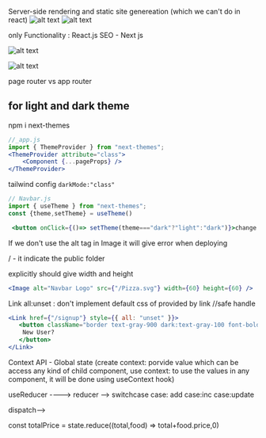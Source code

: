 Server-side rendering and static site genereation (which we can't do in react)
![alt text](<images/Screenshot 2024-07-12 at 8.30.02 AM.png>)
![alt text](<images/Screenshot 2024-07-12 at 8.30.17 AM.png>)

only Functionality : React.js
SEO - Next js

![alt text](<images/Screenshot 2024-07-12 at 8.33.30 AM.png>)

![alt text](<images/Screenshot 2024-07-12 at 8.40.55 AM.png>)

page router vs app router


## for light and dark theme
npm i next-themes

```jsx
//_app.js
import { ThemeProvider } from "next-themes";
<ThemeProvider attribute="class">
    <Component {...pageProps} />
</ThemeProvider>
```
tailwind config
```darkMode:"class"```

```jsx
// Navbar.js
import { useTheme } from "next-themes";
const {theme,setTheme} = useTheme()

 <button onClick={()=> setTheme(theme==="dark"?"light":"dark")}>change theme</button>
```
If we don't use the alt tag in Image it will give error when deploying

/ - it indicate the public folder 

explicitly should give width and height

```jsx
<Image alt="Navbar Logo" src={"/Pizza.svg"} width={60} height={60} />
```


Link
all:unset : don't implement default css of provided by link //safe handle
 ```jsx 
 <Link href={"/signup"} style={{ all: "unset" }}>
    <button className="border text-gray-900 dark:text-gray-100 font-bold dark:border-gray-400 border-gray-900 rounded mr-2 p-2 hover:bg-gradient-to-r from-indigo-700 via-violet-700 to-orange-700  hover:text-gray-100">
     New User?
    </button>
</Link>
```

Context API - Global state (create context: porvide value which can be access any kind of child component, use context: to use the values in any component, it will be done using useContext hook)

useReducer ----> reducer --> switchcase
 case: add
 case:inc
 case:update

 dispatch-->

   const totalPrice = state.reduce((total,food) => total+food.price,0)


